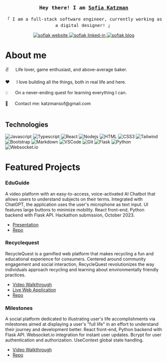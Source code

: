 <!-- Intro  -->
<h3 align="center">
  <samp> Hey there! I am
    <b><a target="_blank" href="https://www.sofiakatzman.dev/">Sofia Katzman</a></b>
</h3>

<p align="center"> 
  <samp>
    「 I am a full-stack software engineer, currently working as a digital designer! 」
  </samp>
</p>

<p align="center">
  <a href="https://www.sofiakatzman.dev/" target="blank">
    <img src="https://img.shields.io/badge/Website-DC143C?style=for-the-badge&logo=heroku&logoColor=white" alt="sofiak website" />
  </a>
  <a href="https://linkedin.com/in/sofia-katzman" target="_blank">
    <img src="https://img.shields.io/badge/LinkedIn-0077B5?style=for-the-badge&logo=linkedin&logoColor=white" alt="sofiak linked-in"/>
  </a>
  <a href="https://medium.com/@katzmansof" target="_blank">
    <img src="https://img.shields.io/badge/medium-0A0A0A?style=for-the-badge&logo=medium&logoColor=white" alt="sofiak blog" />
  </a>
</p>


<!-- About Section -->
# About me

<p>
  ✌️ &emsp; Life lover, game enthusiast, and above-average baker.<br/><br/>
  ❤️ &emsp; I love building all the things, both in real life and here.<br/><br/>
  💡 &emsp; On a never-ending quest for learning everything I can. <br/><br/>
  📧 &emsp; Contact me: katzmansof@gmail.com<br/><br/>
</p>


## Technologies

![Javascript](https://img.shields.io/badge/Javascript-F0DB4F?style=for-the-badge&labelColor=black&logo=javascript&logoColor=F0DB4F)
![Typescript](https://img.shields.io/badge/Typescript-FFFFFF?style=for-the-badge&labelColor=black&logo=typescript&logoColor=2F73C0)
![React](https://img.shields.io/badge/-React-61DBFB?style=for-the-badge&labelColor=black&logo=react&logoColor=61DBFB)
![Nodejs](https://img.shields.io/badge/Nodejs-3C873A?style=for-the-badge&labelColor=black&logo=node.js&logoColor=3C873A)
![HTML](https://img.shields.io/badge/HTML5-E34F26?style=for-the-badge&logo=html5&logoColor=white)
![CSS3](https://img.shields.io/badge/CSS3-1572B6?style=for-the-badge&logo=css3&logoColor=white)
![Tailwind](https://img.shields.io/badge/Tailwind_CSS-092749?style=for-the-badge&logo=tailwindcss&logoColor=06B6D4&labelColor=000000)
![Bootstrap](https://img.shields.io/badge/Bootstrap-563D7C?style=for-the-badge&logo=bootstrap&logoColor=white)
![Markdown](https://img.shields.io/badge/Markdown-000000?style=for-the-badge&logo=markdown&logoColor=white)
![VSCode](https://img.shields.io/badge/Visual_Studio-0078d7?style=for-the-badge&logo=visual%20studio&logoColor=white)
![Git](https://img.shields.io/badge/Git-blue?style=for-the-badge&logo=git&logoColor=black)
![Flask](https://img.shields.io/badge/Flask-black?style=for-the-badge&logo=Flask&logoColor=white)
![Python](https://img.shields.io/badge/Python-blue?style=for-the-badge&logo=Python&logoColor=yellow)
![Websocket.io](https://img.shields.io/badge/Websocket.io-pink?style=for-the-badge&logo=Websocket.io&logoColor=white)

<!-- Featured Project Section -->

# Featured Projects

### EduGuide
A video platform with an easy-to-access, voice-activated AI Chatbot that allows users to understand subjects on their terms. Integrated with ChatGPT, the application uses the user's microphone as text input. UI features large buttons to minimize mobility. React front-end, Python backend with Flask API. Hackathon submission, October 2023.

- [Presentation](https://docs.google.com/presentation/d/1q95mb1ZPynX8nZMZ0KF7fxg3qIKmwwKjiNtGbYZRZGc/edit?usp=sharing)
- [Repo](https://github.com/sofiakatzman/Team3-Hacktember2023)

### Recyclequest
RecycleQuest is a gamified web platform that makes recycling a fun and educational experience for consumers. Centered around community engagement and social interaction, RecycleQuest revolutionizes the way individuals approach recycling and learning about environmentally friendly practices.

- [Video Walkthrough](https://youtu.be/X9x1nlTRcv0)
- [Live Web Application](https://ruby-rails-blazer-part-ii.onrender.com/)
- [Repo](https://github.com/sofiakatzman/RecycleQuest)

### Milestones
A social platform dedicated to illustrating user's life accomplishments via milestones aimed at displaying a user's "full life" in an effort to understand their journey and development better. React front-end, Python backend with Flask API. Websocket.io integration for instant user updates. Bcrypt for user authentication and authorization. UseContext global state handling.

- [Video Walkthrough](https://www.youtube.com/watch?v=23grUYcH2Qw)
- [Repo](https://github.com/sofiakatzman/Milestones.git)
